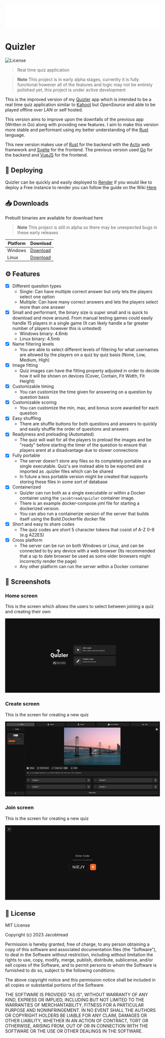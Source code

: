 <img src="assets/logo.svg" width="100%" height="80px">

# Quizler

![License](https://img.shields.io/github/license/jacobtread/Quizler-v2?style=for-the-badge)

> Real time quiz application

> **Note**
> This project is in early alpha stages, currenlty it is fully functional however all of the features and logic may not be entirely polished yet, this project is under active development


This is the improved version of my [Quizler](https://github.com/jacobtread/Quizler) app which is intended to be a real time quiz application similar to [Kahoot](https://kahoot.com/) but *OpenSource* and able to be played offline over LAN or self hosted.

This version aims to improve upon the downfalls of the previous app (Written in Go) along with providing new features. I aim to make this version more stable and performant using my better understanding of the [Rust](https://www.rust-lang.org/) language.

This new version makes use of [Rust](https://www.rust-lang.org/) for the backend with the [Actix](https://actix.rs) web framework and [Svelte](https://svelte.dev/) for the frontend. The previous version used [Go](https://go.dev/) for the backend and [VueJS](https://vuejs.org/) for the frontend.

## 🛫 Deploying

Quizler can be quickly and easily deployed to [Render](https://render.com) if you would like to deploy a Free instance to render
you can follow the guide on the Wiki [Here](https://github.com/jacobtread/Quizler-v2/wiki/Deploying-to-Render)


## 📥 Downloads

Prebuilt binaries are available for download here

> **Note**
> This project is still in alpha so there may be unexpected bugs in these early releases

| Platform | Download                                                                                                 |
| -------- | -------------------------------------------------------------------------------------------------------- |
| Windows  | [Download](https://github.com/jacobtread/Quizler-v2/releases/download/v0.1.0-alpha2/quizler-windows.exe) |
| Linux    | [Download](https://github.com/jacobtread/Quizler-v2/releases/download/v0.1.0-alpha2/quizler-linux)       |
<!-- Uncomment when stable releases are out
| Windows  | [Download](https://github.com/jacobtread/Quizler-v2/releases/latest/download/quizler-windows.exe) |
| Linux    | [Download](https://github.com/jacobtread/Quizler-v2/releases/latest/download/quizler-linux)      | 
-->


## ⚙️ Features

- [x] Different quesiton types
    - Single: Can have multiple correct answer but only lets the players select one option
    - Multiple: Can have many correct answers and lets the players select more than one answer
- [x] Small and performant, the binary size is super small and is quick to download and move around. From manual testing games could easily handle 15 players in a single game (It can likely handle a far greater number of players however this is untested)
    - Windows binary:  4.6mb 
    - Linux binary: 4.5mb
- [x] Name filtering levels
    - You are able to select different levels of filtering for what usernames are allowed by the players on a quiz by quiz basis (None, Low, Medium, High)
- [x] Image fitting
    - Quiz images can have the fitting property adjusted in order to decide how
    it will be shown on devices (Cover, Contain, Fit Width, Fit Height)
- [x] Customizable timing
    - You can customize the time given for answering on a question by question basis
- [x] Customizable scoring
    - You can customize the min, max, and bonus score awarded for each question
- [x] Easy shuffling
    - There are shuffle buttons for both questions and answers to quickly and easily shuffle the order of questions and answers
- [x] Readyiness and preloading (Automated)
    - The quiz will wait for all the players to preload the images and be "ready" before starting the timer of the question to ensure that players arent at a disadvantage due to slower connections
- [x] Fully portable
  - The server doesn't store any files so its completely portable as a single executable. Quiz's are instead able to be exported and imported as .quizler files which can be shared
  - In future a less portable version might be created that supports storing these files in some sort of database 
- [x] Containerized
  -  Quizler can run both as a single executable or within a Docker container using the `jacobtread/quizler` container image. 
  -  There is an example docker-compose.yml file for starting a dockerized version. 
  -  You can also run a containerize version of the server that builds itself using the Build.Dockerfile docker file
- [x] Short and easy to share codes
  - The quiz codes are short 5 character tokens that cosist of A-Z 0-9 (e.g AZ2ES)
- [x] Cross platform
  - The server can be run on both Windows or Linux, and can be connected to by any device with a web browser (Its recommended that a up to date browser be used as some older browsers might incorrectly render the page) 
  - Any other platform can run the server within a Docker container


## 📸 Screenshots

### Home screen

This is the screen which allows the users to select between joining a quiz and
creating their own

![Home Screen](assets/home.png)

### Create screen

This is the screen for creating a new quiz

![Create Screen](assets/create.png)

### Join screen

This is the screen for creating a new quiz

![Join Screen](assets/join.png)


## 🧾 License

MIT License

Copyright (c) 2023 Jacobtread

Permission is hereby granted, free of charge, to any person obtaining a copy
of this software and associated documentation files (the "Software"), to deal
in the Software without restriction, including without limitation the rights
to use, copy, modify, merge, publish, distribute, sublicense, and/or sell
copies of the Software, and to permit persons to whom the Software is
furnished to do so, subject to the following conditions:

The above copyright notice and this permission notice shall be included in all
copies or substantial portions of the Software.

THE SOFTWARE IS PROVIDED "AS IS", WITHOUT WARRANTY OF ANY KIND, EXPRESS OR
IMPLIED, INCLUDING BUT NOT LIMITED TO THE WARRANTIES OF MERCHANTABILITY,
FITNESS FOR A PARTICULAR PURPOSE AND NONINFRINGEMENT. IN NO EVENT SHALL THE
AUTHORS OR COPYRIGHT HOLDERS BE LIABLE FOR ANY CLAIM, DAMAGES OR OTHER
LIABILITY, WHETHER IN AN ACTION OF CONTRACT, TORT OR OTHERWISE, ARISING FROM,
OUT OF OR IN CONNECTION WITH THE SOFTWARE OR THE USE OR OTHER DEALINGS IN THE
SOFTWARE.
